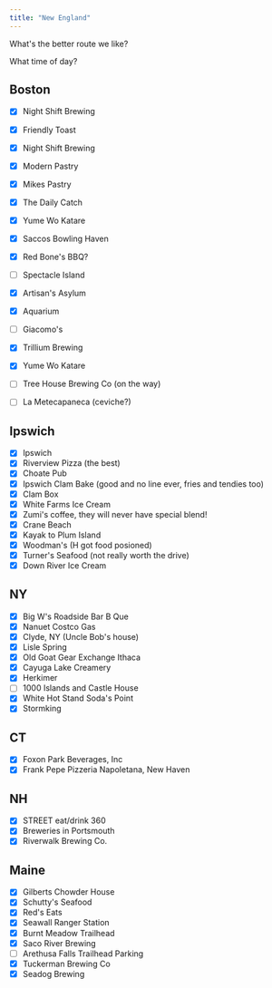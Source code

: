 ```yaml
---
title: "New England"
---
```


What's the better route we like?

What time of day?

## Boston
- [X] Night Shift Brewing
- [X] Friendly Toast
- [X] Night Shift Brewing
- [X] Modern Pastry
- [X] Mikes Pastry
- [X] The Daily Catch
- [X] Yume Wo Katare
- [X] Saccos Bowling Haven
- [X] Red Bone's BBQ?
- [ ] Spectacle Island
- [X] Artisan's Asylum
- [X] Aquarium
- [ ] Giacomo's
- [X] Trillium Brewing
- [X] Yume Wo Katare
- [ ] Tree House Brewing Co (on the way)
- [ ] La Metecapaneca (ceviche?)


## Ipswich

- [X] Ipswich
- [X] Riverview Pizza (the best)
- [X] Choate Pub
- [X] Ipswich Clam Bake (good and no line ever, fries and tendies too)
- [X] Clam Box
- [X] White Farms Ice Cream
- [X] Zumi's coffee, they will never have special blend!
- [X] Crane Beach
- [X] Kayak to Plum Island
- [X] Woodman's (H got food posioned)
- [X] Turner's Seafood (not really worth the drive)
- [X] Down River Ice Cream

## NY

- [X] Big W's Roadside Bar B Que
- [X] Nanuet Costco Gas
- [X] Clyde, NY (Uncle Bob's house)
- [X] Lisle Spring
- [X] Old Goat Gear Exchange Ithaca
- [X] Cayuga Lake Creamery
- [X] Herkimer
- [ ] 1000 Islands and Castle House
- [X] White Hot Stand Soda's Point
- [X] Stormking

## CT

- [X] Foxon Park Beverages, Inc
- [X] Frank Pepe Pizzeria Napoletana, New Haven

## NH
- [X] STREET eat/drink 360
- [X] Breweries in Portsmouth
- [X] Riverwalk Brewing Co.

## Maine

- [X] Gilberts Chowder House
- [X] Schutty's Seafood
- [X] Red's Eats
- [X] Seawall Ranger Station
- [X] Burnt Meadow Trailhead
- [X] Saco River Brewing
- [ ] Arethusa Falls Trailhead Parking
- [X] Tuckerman Brewing Co
- [X] Seadog Brewing
